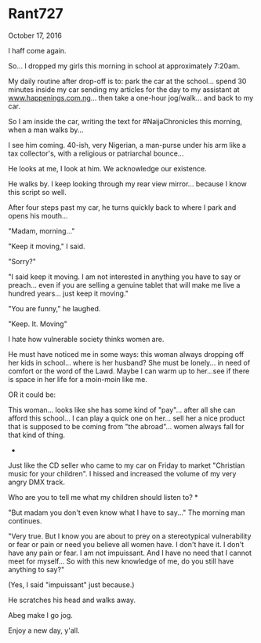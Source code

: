 # Rant727


October 17, 2016

I haff come again.

So... I dropped my girls this morning in school at approximately 7:20am.

My daily routine after drop-off is to: park the car at the school... spend 30 minutes inside my car sending my articles for the day to my assistant at www.happenings.com.ng... then take a one-hour jog/walk... and back to my car.

So I am inside the car, writing the text for #NaijaChronicles this morning, when a man walks by...

I see him coming. 40-ish, very Nigerian, a man-purse under his arm like a tax collector's, with a religious or patriarchal bounce...

He looks at me, I look at him. We acknowledge our existence. 

He walks by. I keep looking through my rear view mirror... because I know this script so well.

After four steps past my car, he turns quickly back to where I park and opens his mouth...

"Madam, morning..."

"Keep it moving," I said.

"Sorry?"

"I said keep it moving. I am not interested in anything you have to say or preach... even if you are selling a genuine tablet that will make me live a hundred years... just keep it moving."

"You are funny," he laughed.

"Keep. It. Moving"

I hate how vulnerable society thinks women are.

He must have noticed me in some ways: this woman always dropping off her kids in school... where is her husband? She must be lonely... in need of comfort or the word of the Lawd. Maybe I can warm up to her...see if there is space in her life for a moin-moin like me.

OR it could be:

This woman... looks like she has some kind of "pay"... after all she can afford this school... I can play a quick one on her... sell her a nice product that is supposed to be coming from "the abroad"... women always fall for that kind of thing.

*
Just like the CD seller who came to my car on Friday to market "Christian music for your children". I hissed and increased the volume of my very angry DMX track.

Who are you to tell me what my children should listen to?
*

"But madam you don't even know what I have to say..." The morning man continues.

"Very true. But I know you are about to prey on a stereotypical vulnerability or fear or pain or need you believe all women have. I don't have it. I don't have any pain or fear. I am not impuissant. And I have no need that I cannot meet for myself... So with this new knowledge of me, do you still have anything to say?"

(Yes, I said "impuissant" just because.)

He scratches his head and walks away.

Abeg make I go jog.

Enjoy a new day, y'all.